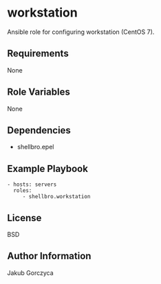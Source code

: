 workstation
===========

Ansible role for configuring workstation (CentOS 7).

Requirements
------------

None

Role Variables
--------------

None

Dependencies
------------

- shellbro.epel

Example Playbook
----------------

    - hosts: servers
      roles:
         - shellbro.workstation

License
-------

BSD

Author Information
------------------

Jakub Gorczyca
